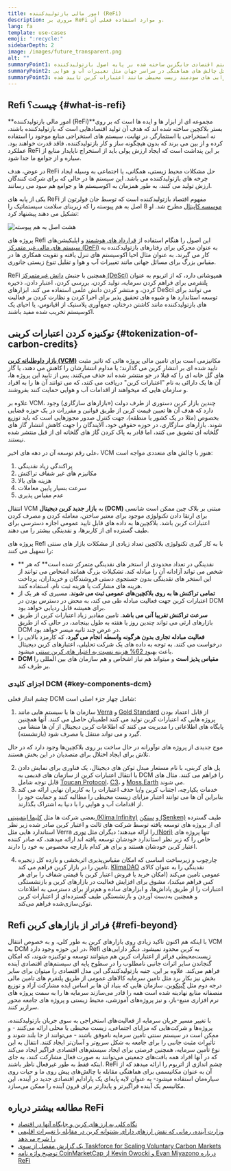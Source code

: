 ```yaml
---
title: امور مالی بازتولیدکننده (ReFi)
description: مروری بر ReFi و موارد استفاده فعلی آن.
lang: fa
template: use-cases
emoji: ":recycle:"
sidebarDepth: 2
image: /images/future_transparent.png
alt: ""
summaryPoint1: یک سیستم اقتصادی جایگزین ساخته شده بر پایه اصول بازتولیدکننده
summaryPoint2: تلاشی برای استفاده از اتریوم برای حل چالش های هماهنگی در سراسر جهان مثل تغییرات آب و هوایی
summaryPoint3: ابزاری برای مقیاس‌پذیری قابل توجه دارایی های سودمند زیست محیطی مانند اعتبارات کربن تایید شده
---
```


## Refi چیست؟ {#what-is-refi}

**امور مالی بازتولیدکننده (ReFi)**مجموعه ای از ابزار ها و ایده ها است که بر روی بستر بلاکچین ساخته شده اند که هدف آن تولید اقتصادهایی است که بازتولیدکننده باشند، نه استخراجی یا استثمارگر. در نهایت، سیستم های استخراجی منابع موجود را استفاده کرده و از بین می برند که بدون هیچگونه ساز و کار بازتولیدکننده، فاقد قدرت خواهند بود. عملکرد ReFi بر این پنداشت است که ایجاد ارزش پولی باید از استخراج ناپایدار منابع از سیاره و از جوامع ما جدا شود.

در عوض، هدف ReFi حل مشکلات محیط زیستی، همگانی، یا اجتماعی به وسیله ایجاد چرخه های بازتولیدکننده می باشد. این سیستم ها در حالی که برای شرکت کنندگان ارزش تولید می کنند، به طور همزمان به اکوسیستم ها و جوامع هم سود می رسانند.

یکی از پایه های ReFi مفهوم اقتصاد بازتولیدکننده است که توسط جان فولرتون از [موسسه کاپیتال](https://capitalinstitute.org) مطرح شد. او 8 اصل به هم پیوسته را که زیربنای سلامت سیستماتیک را تشکیل می دهند پیشنهاد کرد:

![هشت اصل به هم پیوسته](./refi-regenerative-economy-diagram.png)

پروژه های Refi این اصول را هنگام استفاده از [قرارداد های هوشمند](/developers/docs/smart-contracts/) و اپلیکیشن‌های[ سیستم های مالی غیر متمرکز (DeFi)](/defi/) به عنوان محرکی برای رفتارهای بازتولیدکننده به کار می گیرند. به عنوان مثال احیا اکوسیستم های تنزل یافته و تقویت همکاری ها در مقیاس بزرگ برای مسائل جهانی مانند تغییرات آب و هوا و تقلیل تنوع زیستی جانوری.

ReFi همچنین با جنبش [دانش غیرمتمرکز (DeSci)](/desci/) همپوشانی دارد، که از اتریوم به عنوان پلتفرمی برای فراهم کردن سرمایه، تولید کردن، بررسی کردن، اعتبار دادن، ذخیره کردن، و منتشر کردن دانش علمی استفاده می کند. ابزارهای DeSci می توانند برای توسعه استاندارد ها و شیوه های تحقیق پذیر برای اجرا کردن و نظارت کردن بر فعالیت های بازتولیدکننده مانند کاشتن درختان، جمع‌آوری پلاستیک از اقیانوس، یا احیای یک اکوسیستم تخریب شده مفید باشند.

## توکنیزه کردن اعتبارات کربنی {#tokenization-of-carbon-credits}

**[بازار داوطلبانه کربن (VCM)](https://climatefocus.com/so-what-voluntary-carbon-market-exactly/)** مکانیزمی است برای تامین مالی پروژه هائی که تاثیر مثبت تایید شده ای بر انتشار کربن می گذارند؛ یا مداوم انتشارشان را کاهش می دهند، یا گاز های گل خانه ای را که قبلا در جو منتشر شده اند حذف می‌کنند. پس از تایید این پروژه ها، آن ها یک دارائی به نام "اعتبارات کربن" دریافت می کنند، که می توانند آن ها را به افراد و سازمان هایی که میخواهند از اقدامات آب و هوایی حمایت کنند بفروشند.

علاوه بر VCM، چندین بازار کربن دستوری از طرف دولت («بازارهای سازگاری) وجود دارد که هدف آن ها تعیین قیمت کربن از طریق قوانین و مقررات در یک حوزه قضایی بخصوص (مثلا در یک کشور یا منطقه)، جهت کنترل صدور مجوزهایی است که باید توزیع شوند. بازارهای سازگاری، در حوزه حقوقی خود، آلایندگان را جهت کاهش انتشار گاز های گلخانه ای تشویق می کنند، اما قادر به پاک کردن گاز های گلخانه ای از قبل منتشر شده نیستند.

علی رقم توسعه آن در دهه های اخیر، VCM هنوز با چالش های متعددی مواجه است:

1. پراکندگی زیاد نقدینگی
2. مکانیزم های غیر شفاف تراکنش
3. هزینه های بالا
4. سرعت بسیار پایین معاملات
5. عدم مقیاس پذیری

انتقال VCM به **بازار جدید کربن دیجیتال (DCM)** مبتنی بر بلاک چین ممکن است شانسی برای ارتقا دادن تکنولوژی موجود برای معتبر ساختن، معامله کردن و مصرف کردن اعتبارات کربن باشد. بلاکچین‌ها به داده های قابل تایید عمومی اجازه دسترسی برای طیف گسترده ای از کاربرها، و نقدینگی بیشتر را می دهند.

پروژه های Refi با به کار گیری تکنولوژی بلاکچین تعداد زیادی از مشکلات بازار های سنتی را تسهیل می کنند:

- ** نقدینگی در تعداد محدودی از استخر های نقدینگی متمرکز شده است** که هر شخص می تواند آزادانه آن را مبادله کند. تشکیلات بزرگ همانند اشخاص می توانند از این استخر های نقدینگی بدون جستجوی دستی فروشندگان و خریداران، پرداخت هزینه های مشارکت یا هزینه ثبت نام، استفاده کنند.
- **تمامی تراکنش ها به روی بلاکچین‌های عمومی ثبت می شوند**. مسیری که هر یک از اعتبارات کربن جهت فعالیت مبادله طی می کند، به محض در دسترس بودن در DCM برای همیشه قابل ردیابی خواهد بود.
- **سرعت تراکنش تقریبا آنی می باشد**. تامین مقادیر زیاد اعتبارات کربن از طریق بازارهای ارثی می تواند چندین روز یا هفته به طول بینجامد، در حالی که از طریق DCM در عرض چند ثانیه میسر خواهد بود.
- **فعالیت مبادله تجاری بدون هرگونه واسطه انجام می گیرد**، که کارمزد بالایی را درخواست می کنند. به توجه به داده های یک شرکت تحلیلی، اعتبارهای کربن دیجیتال باعث [ بهبود 62% هزینه نسبت به اعتبار های کربن سنتی](https://www.klimadao.finance/blog/klimadao-analysis-of-the-base-carbon-tonne) میشود.
- **DCM مقیاس پذیز است** و میتواند هم نیاز اشخاص و هم سازمان های بین المللی را بر طرف کند.

### اجزای کلیدی DCM {#key-components-dcm}

چشم انداز فعلی DCM شامل چهار جزء اصلی است:

1. سازمان ها یا سیستم هایی مانند [Verra](https://verra.org/project/vcs-program/registry-system/) و [ Gold Standard](https://www.goldstandard.org/) از قابل اعتماد بودن پروژه هایی که اعتبارات کربن تولید می کنند اطمینان حاصل می کنند. آنها همچنین پایگاه های اطلاعاتی را مدیریت می کنند که اطلاعات کربن دیجیتال از آن ها منشأ می گیرد و می تواند منتقل یا مصرف شود (بازنشسته).

موج جدیدی از پروژه های نوآورانه در حال ساخت بر روی بلاکچین‌ها وجود دارد که در حال تلاش برای ایجاد اختلال برای متصدیان در این بخش هستند.

2. پل های کربنی، با نام مستعار مبدل توکن های دیجیتال، یک فناوری برای نمایش دادن یا انتقال اعتبارات کربن از سازمان های قدیمی به DCM را فراهم می کنند. مثال های قابل توجه شامل [Toucan Protocol](https://toucan.earth/)، [C3](https://c3.app/)، و [Moss.Earth](https://moss.earth/) می شوند.
3. خدمات یکپارچه، اجتناب کربن و/یا حذف اعتبارات را به کاربران نهایی ارائه می کند بنابراین آن ها می توانند اعتبار مزایای زیست محیطی را مطالبه کنند و حمایت خود را از اقدامات آب و هوایی را با دنیا به اشتراک بگذارند.

بعضی شرکت ها مثل [کلیما اینفینیتی (Klima Infinity)](https://www.klimadao.finance/infinity) و [سنکن (Senken)](https://senken.io/) طیف گسترده ای از پروژه های توسعه یافته توسط شرکت های ثالت و اعتبار کربن صادر شده زیر نظر استاندارد هایی مثل Verra را ارائه میدهند؛ دیگران مثل [نوری (Nori)](https://nori.com/) تنها پروژه های خاص را که زیر نظر استاندارد خودشان توسعه یافته اند ارائه میدهند، که صادر کننده اعتبار کربن خودشان هستند و برای هر کدام بازارچه مخصوص به خود را دارند.

4. چارچوب و زیرساخت اساسی که امکان مقیاس‌پذیری اثربخشی و بازده کل زنجیره تامین را در بازار کربن فراهم می کند. [KlimaDAO](http://klimadao.finance/) نقدینگی را به عنوان کالای عمومی تامین می‌کند (امکان خرید یا فروش اعتبار کربن با قیمتی شفاف را برای هر کس فراهم میکند)، مشوق برای افزایش فعالیت در بازارهای کربن و بازنشستگی اعتبارات را از طریق پاداش‌ها، و ابزارهای ساده و هم‌تراز برای دسترسی به اطلاعات و همچنین به‌دست آوردن و بازنشستگی طیف گسترده‌ای از اعتبارات کربن توکن‌سازی‌شده فراهم می‌کند.

## Refi فراتر از بازارهای کربن {#refi-beyond}

با اینکه هم اکنون تاکید زیادی روی بازارهای کربن به طور کلی، و به خصوص انتقال VCM به DCM در این حوزه وجود دارد، Refi به کربن محدود نمیشود. دیگر دارایی‌های زیست‌محیطی فراتر از اعتبارات کربن هم میتوانند توسعه و توکنیزه شوند، که امکان گنجاندن سایر اثرات جانبی نامطلوب را در سطوح پایه ای سیستم‌های اقتصادی آینده فراهم می‌کند. علاوه بر این، جنبه بازتولیدکنندگی این مدل اقتصادی را میتوان برای سایر بخش نیز بکار برد مثل تامین سرمایه کالاهای عمومی از طریق پلتفرم های تامین مالی درجه دوم مثل [گیتکوین](https://gitcoin.co/). سازمان هایی که بنیاد آن ها بر اساس ایده مشارکت آزاد و توزیع منصفانه منابع نهادینه شده است همه را قادر می‌سازند سرمایه ها را به سمت پروژه های نرم افزاری منبع-باز، و نیز پروژه‌های آموزشی، محیط زیستی و پروژه های جامعه محور سرازیر کنند.

با تغییر مسیر جریان سرمایه از فعالیت‌های استخراجی به سوی جریان بازتولیدکننده، پروژه‌ها و شرکت‌هایی که مزایای اجتماعی، زیست محیطی یا محلی ارائه می‌کنند - و ممکن است در سیستم سنتی تامین سرمایه ناموفق باشند - می‌توانند از جا بلند شوند و تأثیرات مثبت جانبی را برای جامعه به شکل سریع‌تر و آسان‌تر ایجاد کنند. انتقال به این نوع تأمین سرمایه، همچنین فرصتی برای ایجاد سیستم‌های اقتصادی فراگیر ایجاد می‌کند که در آنها افراد همه بافت‌های جمعیتی می‌توانند به صورت فعال مشارکت کنند، به جای اینکه فقط به طور غیرفعال ناظر باشند. ReFi چشم اندازی از اتریوم را ارائه میدهد که از آن به عنوان مکانیسمی برای هماهنگی مقابله با چالش‌های پیش روی ما و حیات روی سیاره‌‌مان استفاده میشود- به عنوان لایه پایه‌ای یک پارادایم اقتصادی جدید در آینده، این مکانیسم یک آینده فراگیرتر و پایدارتر برای قرون آینده را ممکن می‌سازد.

## مطالعه بیشتر درباره ReFi

- [نگاه کلی به ارز های کربن و جایگاه آنها در اقتصاد](https://www.klimadao.finance/blog/the-vision-of-a-carbon-currency)
- [وزارت آینده، رمانی که نقش ارزهای دارای پشتوانه کربن در مقابله با تغییرات اقلیمی را شرح می‌دهد](https://en.wikipedia.org/wiki/The_Ministry_for_the_Future)
- [یک گزارش مفصل از سوی Taskforce for Scaling Voluntary Carbon Markets](https://www.iif.com/Portals/1/Files/TSVCM_Report.pdf)
- [توضیح واژه نامه CoinMarketCap از Kevin Owocki و Evan Miyazono درباره ReFi](https://coinmarketcap.com/alexandria/glossary/regenerative-finance-refi)
